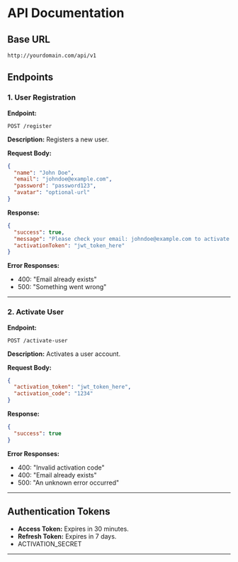 # API Documentation

## Base URL

```
http://yourdomain.com/api/v1
```

## Endpoints

### 1. User Registration

**Endpoint:**

```
POST /register
```

**Description:**
Registers a new user.

**Request Body:**

```json
{
  "name": "John Doe",
  "email": "johndoe@example.com",
  "password": "password123",
  "avatar": "optional-url"
}
```

**Response:**

```json
{
  "success": true,
  "message": "Please check your email: johndoe@example.com to activate your account",
  "activationToken": "jwt_token_here"
}
```

**Error Responses:**

- 400: "Email already exists"
- 500: "Something went wrong"

---

### 2. Activate User

**Endpoint:**

```
POST /activate-user
```

**Description:**
Activates a user account.

**Request Body:**

```json
{
  "activation_token": "jwt_token_here",
  "activation_code": "1234"
}
```

**Response:**

```json
{
  "success": true
}
```

**Error Responses:**

- 400: "Invalid activation code"
- 400: "Email already exists"
- 500: "An unknown error occurred"

---

## Authentication Tokens

- **Access Token:** Expires in 30 minutes.
- **Refresh Token:** Expires in 7 days.
- ACTIVATION_SECRET

---
